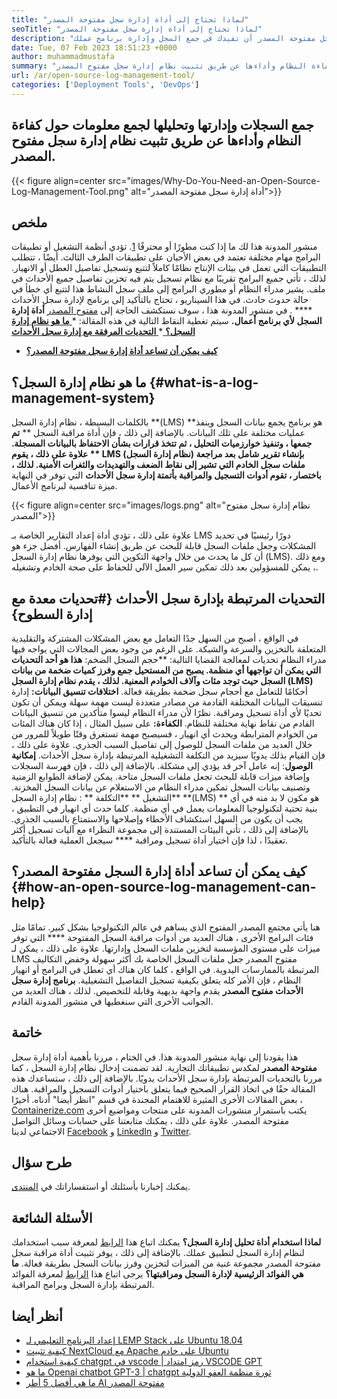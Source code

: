 ```yaml
---
title: "لماذا تحتاج إلى أداة إدارة سجل مفتوحة المصدر" 
seoTitle: "لماذا تحتاج إلى أداة إدارة سجل مفتوحة المصدر" 
description: "انتقل من خلال هذا الدليل لمعرفة كيف يمكن لأداة إدارة سجل مفتوحة المصدر أن تفيدك في جمع السجل وإدارة برنامج عملك." 
date: Tue, 07 Feb 2023 18:51:23 +0000
author: muhammadmustafa
summary: "جمع السجلات وإدارتها وتحليلها لجمع معلومات حول كفاءة النظام وأداءها عن طريق تثبيت نظام إدارة سجل مفتوح المصدر." 
url: /ar/open-source-log-management-tool/
categories: ['Deployment Tools', 'DevOps']
---
```


## جمع السجلات وإدارتها وتحليلها لجمع معلومات حول كفاءة النظام وأداءها عن طريق تثبيت نظام إدارة سجل مفتوح المصدر.

{{< figure align=center src="images/Why-Do-You-Need-an-Open-Source-Log-Management-Tool.png" alt="أداة إدارة سجل مفتوحة المصدر">}}


## ملخص
منشور المدونة هذا لك ما إذا كنت مطورًا أو محترفًا [1][1]. تؤدي أنظمة التشغيل أو تطبيقات البرامج مهام مختلفة تعتمد في بعض الأحيان على تطبيقات الطرف الثالث. أيضًا ، تتطلب التطبيقات التي تعمل في بيئات الإنتاج نظامًا كاملاً لتتبع وتسجيل تفاصيل العطل أو الانهيار. لذلك ، تأتي جميع البرامج تقريبًا مع نظام تسجيل يتم فيه تخزين تفاصيل جميع الأحداث في ملف. يشير مدراء النظام أو مطوري البرامج إلى ملف سجل النشاط هذا لتتبع أي خطأ في حالة حدوث حادث. في هذا السيناريو ، تحتاج بالتأكيد إلى برنامج لإدارة سجل الأحداث  **** . في منشور المدونة هذا ، سوف نستكشف الحاجة إلى [مفتوح المصدر][2] **أداة إدارة السجل لأي برنامج أعمال.** 
سيتم تغطية النقاط التالية في هذه المقالة:
  *[ **ما هو نظام إدارة السجل؟** ][3]
  *[ **التحديات المرفقة مع إدارة سجل الأحداث** ][4]
  * **[كيف يمكن أن تساعد أداة إدارة سجل مفتوحة المصدر؟][5]**

## ما هو نظام إدارة السجل؟   {#what-is-a-log-management-system}
بالكلمات البسيطة ، نظام إدارة السجل **(LMS)  **هو برنامج يجمع بيانات السجل وينفذ عمليات مختلفة على تلك البيانات. بالإضافة إلى ذلك ، فإن أداة مراقبة السجل **   **تم جمعها ، وتنفيذ خوارزميات التحليل ، ثم تتخذ قرارات بشأن الاحتفاظ بالبيانات المسجلة. علاوة على ذلك ، يقوم **  LMS (نظام إدارة السجل)  **بإنشاء تقرير شامل بعد مراجعة ملفات سجل الخادم التي تشير إلى نقاط الضعف والتهديدات والثغرات الأمنية. لذلك ، باختصار ، تقوم أدوات التسجيل والمراقبة بأتمتة**   إدارة سجل الأحداث** التي توفر في النهاية ميزة تنافسية لبرنامج الأعمال.

{{< figure align=center src="images/logs.png" alt="نظام إدارة سجل مفتوح المصدر">}}

علاوة على ذلك ، تؤدي أداة إعداد التقارير الخاصة بـ LMS دورًا رئيسيًا في تحديد المشكلات وجعل ملفات السجل قابلة للبحث عن طريق إنشاء الفهارس. أفضل جزء هو أن كل ما يحدث من خلال واجهة التكوين التي يوفرها نظام إدارة السجل (LMS). ومع ذلك ، يمكن للمسؤولين بعد ذلك تمكين سير العمل الآلي للحفاظ على صحة الخادم وتشغيله.

## التحديات المرتبطة بإدارة سجل الأحداث   {#تحديات معدة مع إدارة السطوح}
في الواقع ، أصبح من السهل جدًا التعامل مع بعض المشكلات المشتركة والتقليدية المتعلقة بالتخزين والسرعة والشبكة. على الرغم من وجود بعض المجالات التي يواجه فيها مدراء النظام تحديات لمعالجة القضايا التالية:
**حجم السجل الضخم:  **هذا هو أحد التحديات التي يمكن أن تواجهها أي منظمة. يصبح من المستحيل جمع وفرز كميات ضخمة من بيانات السجل حيث توجد مئات وآلاف الخوادم المعنية. لذلك ، يقدم نظام إدارة السجل (LMS)**  أحكامًا للتعامل مع أحجام سجل ضخمة بطريقة فعالة.
**اختلافات تنسيق البيانات:** إدارة تنسيقات البيانات المختلفة القادمة من مصادر متعددة ليست مهمة سهلة ويمكن أن تكون تحديًا لأي أداة تسجيل ومراقبة. نظرًا لأن مدراء النظام ليسوا متأكدين من تنسيق البيانات القادم من نقاط نهاية مختلفة للنظام.
**الكفاءة:** على سبيل المثال ، إذا كان هناك المئات من الخوادم المترابطة ويحدث أي انهيار ، فسيصبح مهمة تستغرق وقتًا طويلاً للمرور من خلال العديد من ملفات السجل للوصول إلى تفاصيل السبب الجذري. علاوة على ذلك ، فإن القيام بذلك يدويًا سيزيد من التكلفة التشغيلية المرتبطة بإدارة سجل الأحداث.
**إمكانية الوصول**: إنه عامل آخر قد يؤدي إلى مشكلة. بالإضافة إلى ذلك ، فإن فهرسة السجلات وإضافة ميزات قابلة للبحث تجعل ملفات السجل متاحة. يمكن لإضافة الطوابع الزمنية وتصنيف بيانات السجل تمكين مدراء النظام من الاستعلام عن بيانات السجل المخزنة.
**التشغيل ** **التكلفة ** : نظام إدارة السجل  **(LMS) **  هو مكون لا بد منه في أي بنية تحتية لتكنولوجيا المعلومات يعمل في أي منظمة. كلما حدث أي انهيار في التطبيق ، يجب أن يكون من السهل استكشاف الأخطاء وإصلاحها والاستمتاع بالسبب الجذري. بالإضافة إلى ذلك ، تأتي البيئات المستندة إلى مجموعة النظراء مع آليات تسجيل أكثر تعقيدًا ، لذا فإن اختيار أداة تسجيل ومراقبة ****  سيجعل العملية فعالة بالتأكيد.

## كيف يمكن أن تساعد أداة إدارة السجل مفتوحة المصدر؟   {#how-an-open-source-log-management-can-help}
هنا يأتي مجتمع المصدر المفتوح الذي يساهم في عالم التكنولوجيا بشكل كبير. تمامًا مثل فئات البرامج الأخرى ، هناك العديد من أدوات مراقبة السجل المفتوحة **** التي توفر ميزات على مستوى المؤسسة لتخزين ملفات السجل وإدارتها. علاوة على ذلك ، يمكن لـ LMS مفتوح المصدر جعل ملفات السجل الخاصة بك أكثر سهولة وخفض التكاليف المرتبطة بالممارسات اليدوية.
في الواقع ، كلما كان هناك أي تعطل في البرامج أو انهيار النظام ، فإن الأمر كله يتعلق بكيفية تسجيل التفاصيل التشغيلية.  **برنامج إدارة سجل الأحداث مفتوح المصدر**  يقدم واجهة بديهية وقابلة للتخصيص. لذلك ، هناك العديد من الجوانب الأخرى التي سنغطيها في منشور المدونة القادم.

## خاتمة
هذا يقودنا إلى نهاية منشور المدونة هذا. في الختام ، مررنا بأهمية أداة إدارة سجل  **مفتوحة المصدر**  لمكدس تطبيقاتك التجارية. لقد تضمنت إدخال نظام إدارة السجل ، كما مررنا بالتحديات المرتبطة بإدارة سجل الأحداث يدويًا. بالإضافة إلى ذلك ، ستساعدك هذه المقالة حقًا في اتخاذ القرار الصحيح فيما يتعلق باختيار أدوات التسجيل والمراقبة. هناك بعض المقالات الأخرى المثيرة للاهتمام المجندة في قسم "انظر أيضا" أدناه.
أخيرًا ، [Containerize.com][6] يكتب باستمرار منشورات المدونة على منتجات ومواضيع أخرى مفتوحة المصدر. علاوة على ذلك ، يمكنك متابعتنا على حسابات وسائل التواصل الاجتماعي لدينا [Facebook][7] و [LinkedIn][8] و [Twitter][9].

## طرح سؤال
يمكنك إخبارنا بأسئلتك أو استفساراتك في [المنتدى][10].

## الأسئلة الشائعة
**لماذا استخدام أداة تحليل إدارة السجل؟**
يمكنك اتباع هذا [الرابط][3] لمعرفة سبب استخدامك لنظام إدارة السجل لتطبيق عملك. بالإضافة إلى ذلك ، يوفر تثبيت أداة مراقبة سجل مفتوحة المصدر مجموعة غنية من الميزات لتخزين وفرز بيانات السجل بطريقة فعالة.
**ما هي الفوائد الرئيسية لإدارة السجل ومراقبتها؟**
يرجى اتباع هذا [الرابط][5] لمعرفة الفوائد المرتبطة بإدارة السجل وبرامج المراقبة.

## أنظر أيضا
  * [إعداد البرنامج التعليمي لـ LEMP Stack على Ubuntu 18.04][11]
  * [كيفية تثبيت NextCloud مع Apache على خادم Ubuntu][12]
  * [كيفية استخدام chatgpt في vscode | رمز امتداد VSCODE GPT][13]
  * [ما هو Openai chatbot GPT-3 | chatgpt ثورة منظمة العفو الدولية][14]
  * [ما هي أفضل 5 أطر AI مفتوحة المصدر][15]

  
[1]: https://products.containerize.com/devops/
[2]: https://products.containerize.com/
[3]: #What-is-a-Log-Management-System
[4]: #Challenges-attached-with-Event-Log-Management
[5]: #How-an-open-source-Log-Management-Tool-can-help
[6]: https://www.containerize.com/
[7]: https://web.facebook.com/containerize
[8]: https://www.linkedin.com/company/containerize/
[9]: https://twitter.com/containerize_co
[10]: https://forum.containerize.com/
[11]: https://blog.containerize.com/web-server-solution-stack/setup-tutorial-for-lemp-stack-on-ubuntu-18-04/
[12]: https://blog.containerize.com/backup-and-sync-software/how-to-install-nextcloud-with-apache-on-ubuntu-server/
[13]: https://blog.containerize.com/artificial-intelligence/how-to-use-chatgpt-in-vscode-the-vscode-extension-codegpt/
[14]: https://blog.containerize.com/artificial-intelligence/what-is-openai-chatbot-gpt-3-chatgpt-an-ai-revolution/
[15]: https://blog.containerize.com/artificial-intelligence/top-5-open-source-ai-frameworks/
